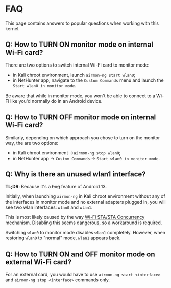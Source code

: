 # FAQ

This page contains answers to popular questions when working with this kernel.

## Q: How to TURN ON monitor mode on internal Wi-Fi card?

There are two options to switch internal Wi-Fi card to monitor mode:

- in Kali chroot environment, launch `airmon-ng start wlan0`;
- in NetHunter app, navigate to the `Custom Commands` menu and launch the `Start wlan0 in monitor mode`.

Be aware that while in monitor mode, you won't be able to connect to a Wi-Fi like you'd normally do in an Android device.

## Q: How to TURN OFF monitor mode on internal Wi-Fi card?

Similarly, depending on which approach you chose to turn on the monitor way, the are two options:

- in Kali chroot environment ->`airmon-ng stop wlan0`;
- in NetHunter app -> `Custom Commands` -> `Start wlan0 in monitor mode`.

## Q: Why is there an unused wlan1 interface?

**TL;DR**: Because it's a ~~bug~~ feature of Android 13.

Initially, when launching `airmon-ng` in Kali chroot environment without any of the interfaces in monitor mode and no external adapters plugged in, you will see two wlan interfaces: `wlan0` and `wlan1`.

This is most likely caused by the way [Wi-Fi STA/STA Concurrency](https://source.android.com/docs/core/connect/wifi-sta-sta-concurrency) mechanism. Disabling this seems dangerous, so a workaround is required.

Switching `wlan0` to monitor mode disables `wlan1` completely. However, when restoring `wlan0` to "normal" mode, `wlan1` appears back.

## Q: How to TURN ON and OFF monitor mode on external Wi-Fi card?

For an external card, you would have to use `airmon-ng start <interface>` and `airmon-ng stop <interface>` commands only.
